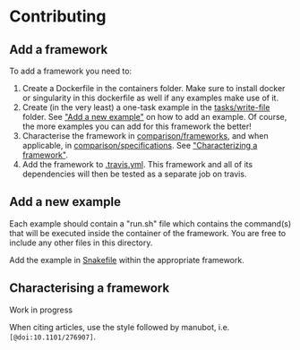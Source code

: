 # Contributing

## Add a framework

To add a framework you need to:

1. Create a Dockerfile in the containers folder. Make sure to install docker or singularity in this dockerfile as well if any examples make use of it.
2. Create (in the very least) a one-task example in the [tasks/write-file](tasks/write-file) folder. See ["Add a new example"](#add-a-new-example) on how to add an example. Of course, the more examples you can add for this framework the better!
3. Characterise the framework in [comparison/frameworks](comparison/frameworks), and when applicable, in [comparison/specifications](comparison/specifications). See ["Characterizing a framework"](#characterizing-a-framework).
4. Add the framework to [.travis.yml](.travis.yml). This framework and all of its dependencies will then be tested as a separate job on travis.

## Add a new example

Each example should contain a "run.sh" file which contains the command(s) that will be executed inside the container of the framework. You are free to include any other files in this directory.

Add the example in [Snakefile](Snakefile) within the appropriate framework.

## Characterising a framework

Work in progress

When citing articles, use the style followed by manubot, i.e. `[@doi:10.1101/276907]`.